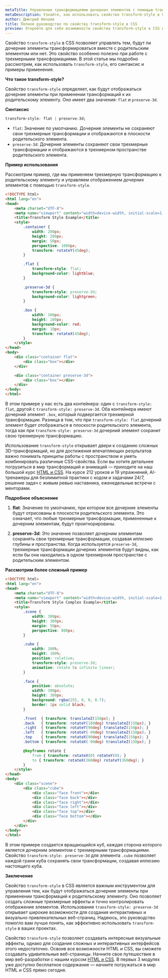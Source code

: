 ```yaml
---
metaTitle: Управление трансформациями дочерних элементов с помощью transform-style в CSS
metaDescription: Узнайте, как использовать свойство transform-style в CSS для контроля над трансформациями дочерних элементов вместе с родителем. Полное руководство с примерами.
author: Дмитрий Нечаев
title: Полное руководство по свойству transform-style в CSS
preview: Откройте для себя возможности свойства transform-style в CSS и научитесь управлять трансформациями дочерних элементов вместе с родителем. Примеры и советы.
---
```


Свойство `transform-style` в CSS позволяет управлять тем, будут ли дочерние элементы трансформироваться вместе с родительским элементом или нет. Это свойство особенно полезно при работе с трехмерными трансформациями. В этой статье мы подробно рассмотрим, как использовать `transform-style`, его синтаксис и примеры применения.

**Что такое transform-style?**

Свойство `transform-style` определяет, как будут отображаться дочерние элементы при применении трансформаций к их родительскому элементу. Оно имеет два значения: `flat` и `preserve-3d`.

**Синтаксис**

```css
transform-style: flat | preserve-3d;
```

- `flat`: Значение по умолчанию. Дочерние элементы не сохраняют свои трехмерные трансформации и отображаются в плоскости родительского элемента.
- `preserve-3d`: Дочерние элементы сохраняют свои трехмерные трансформации и отображаются в трехмерном пространстве родительского элемента.

**Пример использования**

Рассмотрим пример, где мы применяем трехмерную трансформацию к родительскому элементу и управляем отображением дочерних элементов с помощью `transform-style`.

```html
<!DOCTYPE html>
<html lang="en">
<head>
    <meta charset="UTF-8">
    <meta name="viewport" content="width=device-width, initial-scale=1.0">
    <title>Transform Style Example</title>
    <style>
        .container {
            width: 200px;
            height: 200px;
            margin: 50px;
            perspective: 1000px;
            transform: rotateY(45deg);
        }

        .flat {
            transform-style: flat;
            background-color: lightblue;
        }

        .preserve-3d {
            transform-style: preserve-3d;
            background-color: lightgreen;
        }

        .box {
            width: 100px;
            height: 100px;
            background-color: red;
            margin: 10px;
            transform: rotateX(45deg);
        }
    </style>
</head>
<body>
    <div class="container flat">
        <div class="box"></div>
    </div>

    <div class="container preserve-3d">
        <div class="box"></div>
    </div>
</body>
</html>
```

В этом примере у нас есть два контейнера: один с `transform-style: flat`, другой с `transform-style: preserve-3d`. Оба контейнера имеют дочерний элемент `.box`, который подвергается трехмерной трансформации. Разница в том, что при `transform-style: flat` дочерний элемент будет отображаться в плоскости родительского элемента, тогда как при `transform-style: preserve-3d` дочерний элемент сохранит свою трехмерную трансформацию.

Использование `transform-style` открывает двери к созданию сложных 3D-трансформаций, но для достижения впечатляющих результатов важно понимать принципы работы с пространством и уметь комбинировать различные CSS-свойства. Если вы хотите детальнее погрузиться в мир трансформаций и анимаций — приходите на наш большой курс [HTML и CSS](https://purpleschool.ru/course/html-css?utm_source=knowledgebase&utm_medium=text&utm_campaign=polnoe-rukovodstvo-po-svoystvu-transform-style-v-css). На курсе 212 уроков и 19 упражнений, AI-тренажеры для безлимитной практики с кодом и задачами 24/7, решение задач с живым ревью наставника, еженедельные встречи с менторами.

**Подробное объяснение**

1. **flat**: Значение по умолчанию, при котором все дочерние элементы будут отрисованы в плоскости родительского элемента. Это означает, что любые трехмерные трансформации, примененные к дочерним элементам, будут проигнорированы.

2. **preserve-3d**: Это значение позволяет дочерним элементам сохранять свои трехмерные трансформации, создавая иллюзию глубины и пространства. Когда используется `preserve-3d`, трехмерные трансформации дочерних элементов будут видны, как если бы они находились в одном трехмерном пространстве с родительским элементом.

**Рассмотрим более сложный пример**

```html
<!DOCTYPE html>
<html lang="en">
<head>
    <meta charset="UTF-8">
    <meta name="viewport" content="width=device-width, initial-scale=1.0">
    <title>Transform Style Complex Example</title>
    <style>
        .scene {
            width: 300px;
            height: 300px;
            margin: 50px;
            perspective: 800px;
        }

        .cube {
            width: 100%;
            height: 100%;
            position: relative;
            transform-style: preserve-3d;
            animation: rotate 5s infinite linear;
        }

        .face {
            position: absolute;
            width: 300px;
            height: 300px;
            background: rgba(255, 0, 0, 0.7);
            border: 2px solid black;
        }

        .front  { transform: translateZ(150px); }
        .back   { transform: rotateY(180deg) translateZ(150px); }
        .right  { transform: rotateY(90deg) translateZ(150px); }
        .left   { transform: rotateY(-90deg) translateZ(150px); }
        .top    { transform: rotateX(90deg) translateZ(150px); }
        .bottom { transform: rotateX(-90deg) translateZ(150px); }

        @keyframes rotate {
            from { transform: rotateX(0) rotateY(0); }
            to { transform: rotateX(360deg) rotateY(360deg); }
        }
    </style>
</head>
<body>
    <div class="scene">
        <div class="cube">
            <div class="face front"></div>
            <div class="face back"></div>
            <div class="face right"></div>
            <div class="face left"></div>
            <div class="face top"></div>
            <div class="face bottom"></div>
        </div>
    </div>
</body>
</html>
```

В этом примере создается вращающийся куб, каждая сторона которого является дочерним элементом с трехмерными трансформациями. Свойство `transform-style: preserve-3d` для элемента `.cube` позволяет каждой грани куба сохранять свои трансформации, создавая иллюзию настоящего куба.

**Заключение**

Свойство `transform-style` в CSS является важным инструментом для управления тем, как будут отображаться дочерние элементы при применении трансформаций к родительскому элементу. Оно позволяет создать сложные трехмерные эффекты и точно контролировать отображение элементов. Использование `transform-style: preserve-3d` открывает широкие возможности для создания интерактивных и визуально привлекательных веб-страниц. Надеюсь, это руководство помогло вам лучше понять, как эффективно использовать `transform-style` в ваших проектах.

Свойство `transform-style` позволяет создавать интересные визуальные эффекты, однако для создания сложных и интерактивных интерфейсов этого недостаточно. Освоив все возможности HTML и CSS, вы сможете создавать удивительные веб-страницы. Начните свое путешествие в мир веб-разработки с нашим курсом [HTML и CSS](https://purpleschool.ru/course/html-css?utm_source=knowledgebase&utm_medium=text&utm_campaign=polnoe-rukovodstvo-po-svoystvu-transform-style-v-css). В первых 3 модулях уже доступно бесплатное содержание — начните погружаться в мир HTML и CSS прямо сегодня.
